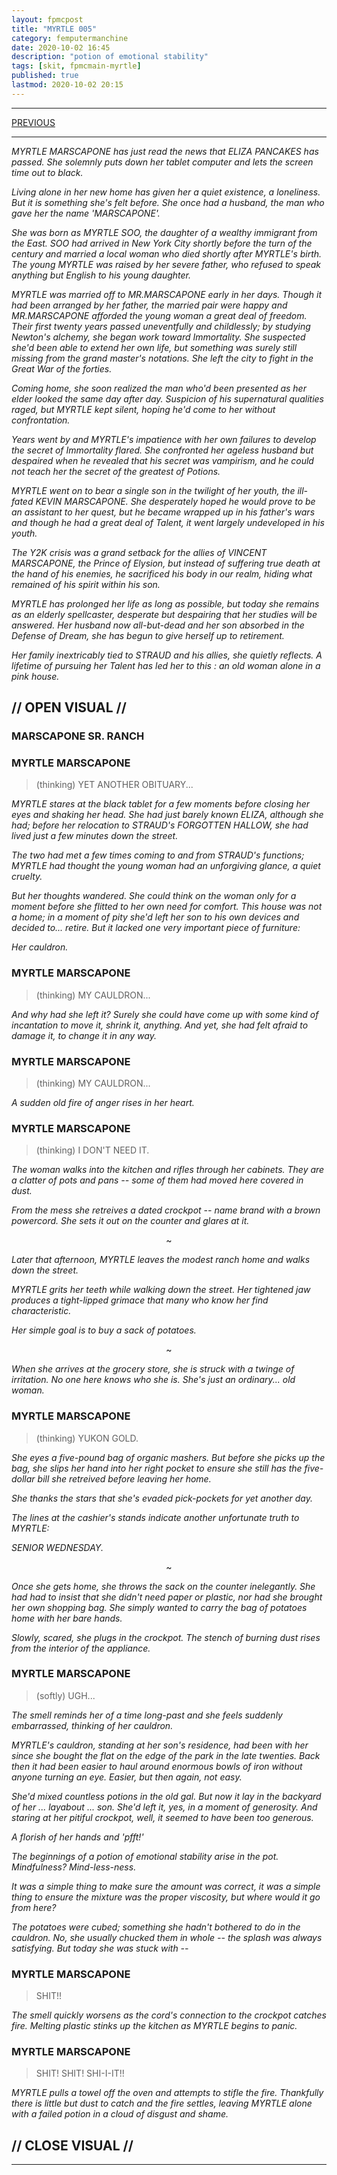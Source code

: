 ```yaml
---
layout: fpmcpost
title: "MYRTLE 005"
category: femputermanchine
date: 2020-10-02 16:45
description: "potion of emotional stability"
tags: [skit, fpmcmain-myrtle]
published: true
lastmod: 2020-10-02 20:15
---
```

[//]: # ( 10/02/20  -added)

*****

<span class="fpmc-nav-prev"><a href="{{ 'mandarc-xi' | prepend: site.baseurl }}">PREVIOUS</a>

*****

<i>MYRTLE MARSCAPONE has just read the news that ELIZA PANCAKES has passed. She solemnly puts down her tablet computer and lets the screen time out to black. </i>

<i>Living alone in her new home has given her a quiet existence, a loneliness. But it is something she's felt before. She once had a husband, the man who gave her the name 'MARSCAPONE'. </I>

<I>She was born as MYRTLE SOO, the daughter of a wealthy immigrant from the East. SOO had arrived in New York City shortly before the turn of the century and married a local woman who died shortly after MYRTLE's birth. The young MYRTLE was raised by her severe father, who refused to speak anything but English to his young daughter.</i>

<i>MYRTLE was married off to MR.MARSCAPONE early in her days. Though it had been arranged by her father, the married pair were happy and MR.MARSCAPONE afforded the young woman a great deal of freedom. Their first twenty years passed uneventfully and childlessly; by studying Newton's alchemy, she began work toward Immortality. She suspected she'd been able to extend her own life, but something was surely still missing from the grand master's notations. She left the city to fight in the Great War of the forties. </i>

<i>Coming home, she soon realized the man who'd been presented as her elder looked the same day after day. Suspicion of his supernatural qualities raged, but MYRTLE kept silent, hoping he'd come to her without confrontation. </i>

<i>Years went by and MYRTLE's impatience with her own failures to develop the secret of Immortality flared. She confronted her ageless husband but despaired when he revealed that his secret was vampirism, and he could not teach her the secret of the greatest of Potions.</i>

<i>MYRTLE went on to bear a single son in the twilight of her youth, the ill-fated KEVIN MARSCAPONE. She desperately hoped he would prove to be an assistant to her quest, but he became wrapped up in his father's wars and though he had a great deal of Talent, it went largely undeveloped in his youth. </i>

<i>The Y2K crisis was a grand setback for the allies of VINCENT MARSCAPONE, the Prince of Elysion, but instead of suffering true death at the hand of his enemies, he sacrificed his body in our realm, hiding what remained of his spirit within his son. </i>

<i>MYRTLE has prolonged her life as long as possible, but today she remains as an elderly spellcaster, desperate but despairing that her studies will be answered. Her husband now all-but-dead and her son absorbed in the Defense of Dream, she has begun to give herself up to retirement. </i>

<i>Her family inextricably tied to STRAUD and his allies, she quietly reflects. A lifetime of pursuing her Talent has led her to this : an old woman alone in a pink house. </i>

## // OPEN VISUAL // ##

### MARSCAPONE SR. RANCH ###

### MYRTLE MARSCAPONE ###

> (thinking) YET ANOTHER OBITUARY...

<I>MYRTLE stares at the black tablet for a few moments before closing her eyes and shaking her head. She had just barely known ELIZA, although she had; before her relocation to STRAUD's FORGOTTEN HALLOW, she had lived just a few minutes down the street. </i>

<i>The two had met a few times coming to and from STRAUD's functions; MYRTLE had thought the young woman had an unforgiving glance, a quiet cruelty. </i>

<i>But her thoughts wandered. She could think on the woman only for a moment before she flitted to her own need for comfort. This house was not a home; in a moment of pity she'd left her son to his own devices and decided to... retire. But it lacked one very important piece of furniture: </i>

<i>Her cauldron. </i>

### MYRTLE MARSCAPONE ###

> (thinking) MY CAULDRON...

<I>And why had she left it? Surely she could have come up with some kind of incantation to move it, shrink it, anything. And yet, she had felt afraid to damage it, to change it in any way. </i>

### MYRTLE MARSCAPONE ###

> (thinking) MY CAULDRON...

<i>A sudden old fire of anger rises in her heart.</i>

### MYRTLE MARSCAPONE ###

> (thinking) I DON'T NEED IT.

<i>The woman walks into the kitchen and rifles through her cabinets. They are a clatter of pots and pans -- some of them had moved here covered in dust. </i>

<i>From the mess she retreives a dated crockpot -- name brand with a brown powercord. She sets it out on the counter and glares at it.</i>

<center>~</center>

<i>Later that afternoon, MYRTLE leaves the modest ranch home and walks down the street.</i>

<i>MYRTLE grits her teeth while walking down the street. Her tightened jaw produces a tight-lipped grimace that many who know her find characteristic. </i>

<i>Her simple goal is to buy a sack of potatoes.</i>

<center>~</center>

<i>When she arrives at the grocery store, she is struck with a twinge of irritation. No one here knows who she is. She's just an ordinary... old woman.</i>

### MYRTLE MARSCAPONE ###

> (thinking) YUKON GOLD.

<i>She eyes a five-pound bag of organic mashers. But before she picks up the bag, she slips her hand into her right pocket to ensure she still has the five-dollar bill she retreived before leaving her home. </i>

<i>She thanks the stars that she's evaded pick-pockets for yet another day.</i>

<i>The lines at the cashier's stands indicate another unfortunate truth to MYRTLE: </i>

<i>SENIOR WEDNESDAY.</I>

<center>~</center>

<i>Once she gets home, she throws the sack on the counter inelegantly. She had had to insist that she didn't need paper or plastic, nor had she brought her own shopping bag. She simply wanted to carry the bag of potatoes home with her bare hands. </i>

<i>Slowly, scared, she plugs in the crockpot. The stench of burning dust rises from the interior of the appliance. </i>

### MYRTLE MARSCAPONE ###

> (softly) UGH...

<i>The smell reminds her of a time long-past and she feels suddenly embarrassed, thinking of her cauldron.</i>

<i>MYRTLE's cauldron, standing at her son's residence, had been with her since she bought the flat on the edge of the park in the late twenties. Back then it had been easier to haul around enormous bowls of iron without anyone turning an eye. Easier, but then again, not easy.</i>

<i>She'd mixed countless potions in the old gal. But now it lay in the backyard of her ... layabout ... son. She'd left it, yes, in a moment of generosity. And staring at her pitiful crockpot, well, it seemed to have been too generous. </i>

<i>A florish of her hands and 'pfft!'</i>

<i>The beginnings of a potion of emotional stability arise in the pot. Mindfulness? Mind-less-ness. </i>

<i>It was a simple thing to make sure the amount was correct, it was a simple thing to ensure the mixture was the proper viscosity, but where would it go from here?</i>

<i>The potatoes were cubed; something she hadn't bothered to do in the cauldron. No, she usually chucked them in whole -- the splash was always satisfying. But today she was stuck with -- </i>

### MYRTLE MARSCAPONE ###

> SHIT!!

<i>The smell quickly worsens as the cord's connection to the crockpot catches fire. Melting plastic stinks up the kitchen as MYRTLE begins to panic.</i>

### MYRTLE MARSCAPONE ###

> SHIT! SHIT! SHI-I-IT!!

<i>MYRTLE pulls a towel off the oven and attempts to stifle the fire. Thankfully there is little but dust to catch and the fire settles, leaving MYRTLE alone with a failed potion in a cloud of disgust and shame. </i>

## // CLOSE VISUAL // ##

*****
<div class="fpmc-nav">

<!--<span class="fpmc-nav-next"><a href="{{ 'kevin-xi' | prepend: site.baseurl }}">NEXT</a></span> -->


</div>
